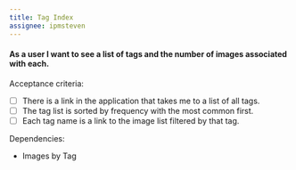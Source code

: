 ```yaml
---
title: Tag Index
assignee: ipmsteven
---
```


#### As a user I want to see a list of tags and the number of images associated with each.

Acceptance criteria:
- [ ] There is a link in the application that takes me to a list of all tags.
- [ ] The tag list is sorted by frequency with the most common first.
- [ ] Each tag name is a link to the image list filtered by that tag.

Dependencies:
- Images by Tag
